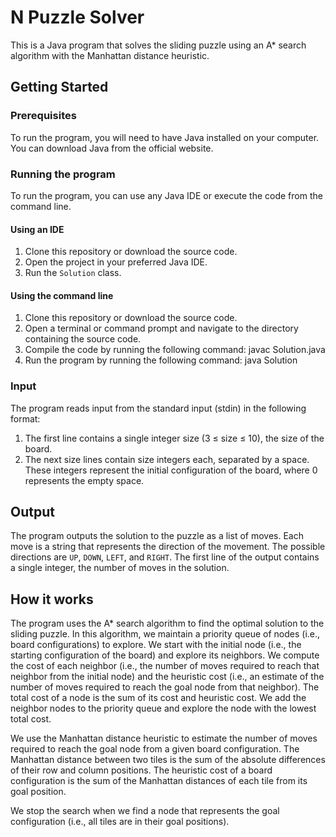 # N Puzzle Solver
This is a Java program that solves the sliding puzzle using an A* search algorithm with the Manhattan distance heuristic.

## Getting Started
### Prerequisites
To run the program, you will need to have Java installed on your computer. You can download Java from the official website.

### Running the program
To run the program, you can use any Java IDE or execute the code from the command line.

#### Using an IDE
1. Clone this repository or download the source code.
2. Open the project in your preferred Java IDE.
3. Run the `Solution` class.

#### Using the command line
1. Clone this repository or download the source code.
2. Open a terminal or command prompt and navigate to the directory containing the source code.
3. Compile the code by running the following command: javac Solution.java
4. Run the program by running the following command: java Solution

### Input
The program reads input from the standard input (stdin) in the following format:
1. The first line contains a single integer size (3 ≤ size ≤ 10), the size of the board.
2. The next size lines contain size integers each, separated by a space. These integers represent the initial configuration of the board, where 0 represents the empty space.

## Output
The program outputs the solution to the puzzle as a list of moves. Each move is a string that represents the direction of the movement. The possible directions are `UP`, `DOWN`, `LEFT`, and `RIGHT`. The first line of the output contains a single integer, the number of moves in the solution.

## How it works
The program uses the A* search algorithm to find the optimal solution to the sliding puzzle. In this algorithm, we maintain a priority queue of nodes (i.e., board configurations) to explore. We start with the initial node (i.e., the starting configuration of the board) and explore its neighbors. We compute the cost of each neighbor (i.e., the number of moves required to reach that neighbor from the initial node) and the heuristic cost (i.e., an estimate of the number of moves required to reach the goal node from that neighbor). The total cost of a node is the sum of its cost and heuristic cost. We add the neighbor nodes to the priority queue and explore the node with the lowest total cost.

We use the Manhattan distance heuristic to estimate the number of moves required to reach the goal node from a given board configuration. The Manhattan distance between two tiles is the sum of the absolute differences of their row and column positions. The heuristic cost of a board configuration is the sum of the Manhattan distances of each tile from its goal position.

We stop the search when we find a node that represents the goal configuration (i.e., all tiles are in their goal positions).